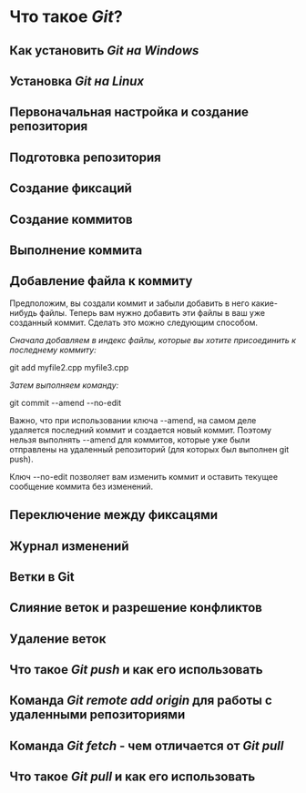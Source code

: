 # Что такое *Git*?

## Как установить *Git на Windows*

## Установка *Git на Linux*

## Первоначальная настройка и создание репозитория

## Подготовка репозитория

## Создание фиксаций

## Создание коммитов

## Выполнение коммита

## Добавление файла к коммиту

Предположим, вы создали коммит и забыли добавить в него какие-нибудь файлы. Теперь вам нужно добавить эти файлы в ваш уже созданный коммит. Сделать это можно следующим способом.

*Сначала добавляем в индекс файлы, которые вы хотите присоединить к последнему коммиту:*

git add myfile2.cpp myfile3.cpp

*Затем выполняем команду:*

git commit --amend --no-edit

Важно, что при использовании ключа --amend, на самом деле удаляется последний коммит и создается новый коммит. Поэтому нельзя выполнять --amend для коммитов, которые уже были отправлены на удаленный репозиторий (для которых был выполнен git push).

Ключ --no-edit позволяет вам изменить коммит и оставить текущее сообщение коммита без изменений.

## Переключение между фиксацями

## Журнал изменений

## Ветки в Git

## Слияние веток и разрешение конфликтов

## Удаление веток

## Что такое *Git push* и как его использовать

## Команда *Git remote add origin* для работы с удаленными репозиториями

## Команда *Git fetch* - чем отличается от *Git pull*

## Что такое *Git pull* и как его использовать